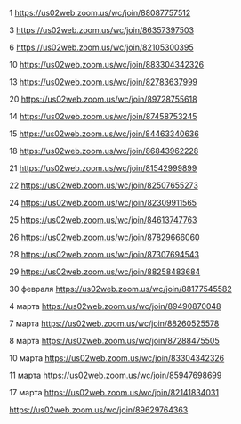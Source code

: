 1 https://us02web.zoom.us/wc/join/88087757512

3 https://us02web.zoom.us/wc/join/86357397503

6 https://us02web.zoom.us/wc/join/82105300395

10 https://us02web.zoom.us/wc/join/883304342326

13 https://us02web.zoom.us/wc/join/82783637999

20 https://us02web.zoom.us/wc/join/89728755618

14 https://us02web.zoom.us/wc/join/87458753245

15 https://us02web.zoom.us/wc/join/84463340636

18 https://us02web.zoom.us/wc/join/86843962228

21 https://us02web.zoom.us/wc/join/81542999899

22 https://us02web.zoom.us/wc/join/82507655273

24 https://us02web.zoom.us/wc/join/82309911565

25 https://us02web.zoom.us/wc/join/84613747763

26 https://us02web.zoom.us/wc/join/87829666060

28 https://us02web.zoom.us/wc/join/87307694543

29 https://us02web.zoom.us/wc/join/88258483684

30 февраля https://us02web.zoom.us/wc/join/88177545582

4 марта https://us02web.zoom.us/wc/join/89490870048

7 марта https://us02web.zoom.us/wc/join/88260525578

8 марта https://us02web.zoom.us/wc/join/87288475505

10 марта https://us02web.zoom.us/wc/join/83304342326

11 марта https://us02web.zoom.us/wc/join/85947698699

17 марта https://us02web.zoom.us/wc/join/82141834031

https://us02web.zoom.us/wc/join/89629764363
